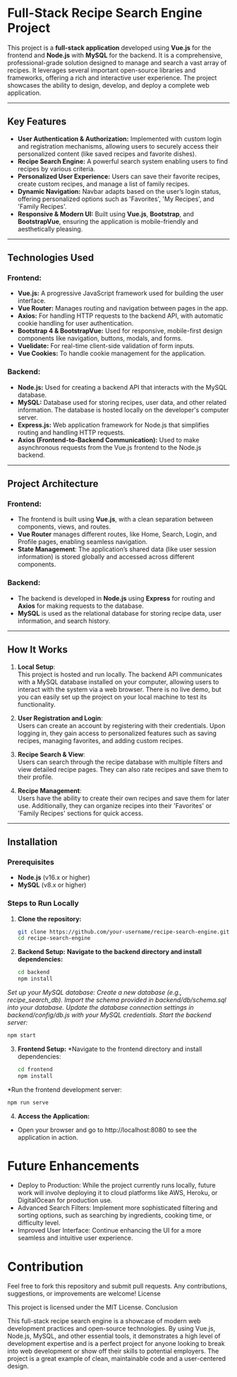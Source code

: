 # Full-Stack Recipe Search Engine Project

This project is a **full-stack application** developed using **Vue.js** for the frontend and **Node.js** with **MySQL** for the backend. It is a comprehensive, professional-grade solution designed to manage and search a vast array of recipes. It leverages several important open-source libraries and frameworks, offering a rich and interactive user experience. The project showcases the ability to design, develop, and deploy a complete web application.

---

## Key Features

- **User Authentication & Authorization:** Implemented with custom login and registration mechanisms, allowing users to securely access their personalized content (like saved recipes and favorite dishes).
- **Recipe Search Engine:** A powerful search system enabling users to find recipes by various criteria.
- **Personalized User Experience:** Users can save their favorite recipes, create custom recipes, and manage a list of family recipes.
- **Dynamic Navigation:** Navbar adapts based on the user’s login status, offering personalized options such as 'Favorites', 'My Recipes', and 'Family Recipes'.
- **Responsive & Modern UI:** Built using **Vue.js**, **Bootstrap**, and **BootstrapVue**, ensuring the application is mobile-friendly and aesthetically pleasing.

---

## Technologies Used

### Frontend:
- **Vue.js:** A progressive JavaScript framework used for building the user interface.
- **Vue Router:** Manages routing and navigation between pages in the app.
- **Axios:** For handling HTTP requests to the backend API, with automatic cookie handling for user authentication.
- **Bootstrap 4 & BootstrapVue:** Used for responsive, mobile-first design components like navigation, buttons, modals, and forms.
- **Vuelidate:** For real-time client-side validation of form inputs.
- **Vue Cookies:** To handle cookie management for the application.

### Backend:
- **Node.js:** Used for creating a backend API that interacts with the MySQL database.
- **MySQL:** Database used for storing recipes, user data, and other related information. The database is hosted locally on the developer's computer server.
- **Express.js:** Web application framework for Node.js that simplifies routing and handling HTTP requests.
- **Axios (Frontend-to-Backend Communication):** Used to make asynchronous requests from the Vue.js frontend to the Node.js backend.

---

## Project Architecture

### Frontend:
- The frontend is built using **Vue.js**, with a clean separation between components, views, and routes.
- **Vue Router** manages different routes, like Home, Search, Login, and Profile pages, enabling seamless navigation.
- **State Management**: The application’s shared data (like user session information) is stored globally and accessed across different components.

### Backend:
- The backend is developed in **Node.js** using **Express** for routing and **Axios** for making requests to the database.
- **MySQL** is used as the relational database for storing recipe data, user information, and search history.

---

## How It Works

1. **Local Setup**:  
   This project is hosted and run locally. The backend API communicates with a MySQL database installed on your computer, allowing users to interact with the system via a web browser. There is no live demo, but you can easily set up the project on your local machine to test its functionality.

2. **User Registration and Login**:  
   Users can create an account by registering with their credentials. Upon logging in, they gain access to personalized features such as saving recipes, managing favorites, and adding custom recipes.

3. **Recipe Search & View**:  
   Users can search through the recipe database with multiple filters and view detailed recipe pages. They can also rate recipes and save them to their profile.

4. **Recipe Management**:  
   Users have the ability to create their own recipes and save them for later use. Additionally, they can organize recipes into their 'Favorites' or 'Family Recipes' sections for quick access.

---

## Installation

### Prerequisites

- **Node.js** (v16.x or higher)
- **MySQL** (v8.x or higher)

### Steps to Run Locally

1. **Clone the repository:**
   ```bash
   git clone https://github.com/your-username/recipe-search-engine.git
   cd recipe-search-engine
2. **Backend Setup:**
**Navigate to the backend directory and install dependencies:**
   ```bash
   cd backend
   npm install
*Set up your MySQL database:*
*Create a new database (e.g., recipe_search_db).*
*Import the schema provided in backend/db/schema.sql into your database.*
*Update the database connection settings in backend/config/db.js with your MySQL credentials.*
*Start the backend server:*
   ```bash
   npm start
```
3. **Frontend Setup:**
*Navigate to the frontend directory and install dependencies:
   ```bash
   cd frontend
   npm install
*Run the frontend development server:
   ```bash
npm run serve
   ```
4. **Access the Application:**
* Open your browser and go to http://localhost:8080 to see the application in action.

# Future Enhancements

* Deploy to Production: While the project currently runs locally, future work will involve deploying it to cloud platforms like AWS, Heroku, or DigitalOcean for production use.
* Advanced Search Filters: Implement more sophisticated filtering and sorting options, such as searching by ingredients, cooking time, or difficulty level.
* Improved User Interface: Continue enhancing the UI for a more seamless and intuitive user experience.

# Contribution

Feel free to fork this repository and submit pull requests. Any contributions, suggestions, or improvements are welcome!
License

This project is licensed under the MIT License.
Conclusion

This full-stack recipe search engine is a showcase of modern web development practices and open-source technologies. By using Vue.js, Node.js, MySQL, and other essential tools, it demonstrates a high level of development expertise and is a perfect project for anyone looking to break into web development or show off their skills to potential employers. The project is a great example of clean, maintainable code and a user-centered design.
